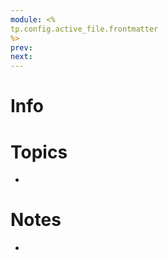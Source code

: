```yaml
---
module: <%
tp.config.active_file.frontmatter
%>
prev:
next:
---
```


# Info


# Topics
- 

# Notes
- 
